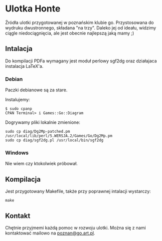 Ulotka Honte
============

Źródła ulotki przygotowanej w poznańskim klubie go. 
Przystosowana do wydruku dwustronnego, składana "na trzy".
Daleko jej od ideału, widzimy ciągle niedociągnięcia, ale jest obecnie najlepszą jaką mamy ;)

Intalacja
---------

Do kompilacji PDFa wymagany jest moduł perlowy sgf2dg oraz działajaca instalacja LaTeX'a.

### Debian

Paczki debianowe są za stare.

Instalujemy:
    
    $ sudo cpanp
    CPAN Terminal> i Games::Go::Diagram

Dogrywamy pliki lokalnie zmienione:

    sudo cp diag/Dg2Mp-patched.pm /usr/local/lib/perl/5.WERSJA.2/Games/Go/Dg2Mp.pm
    sudo cp diag/sgf2dg.pl /usr/local/bin/sgf2dg

### Windows

Nie wiem czy ktokolwiek próbował.

Kompilacja
----------

Jest przygotowany Makefile, także przy poprawnej intalacji wystarczy:

    make

Kontakt
-------

Chętnie przyjmemi każdą pomoc w rozwoju ulotki. Można się z nami kontaktować
mailowo na poznan@go.art.pl.

